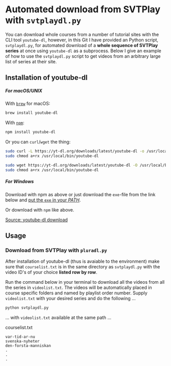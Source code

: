 # Automated download from SVTPlay with `svtplaydl.py`

You can download whole courses from a number of tutorial sites with the CLI tool `youtube-dl`, however, in this Git I have provided an Python script, `svtplaydl.py`,  for automated download of a **whole sequence of SVTPlay series** at once using `youtube-dl` as a subprocess. Below I give an example of how to use the `svtplaydl.py` script to get videos from an arbitrary large list of series at their site.

## Installation of youtube-dl

##### For **macOS/UNIX**

With [`brew`](https://brew.sh/)  for macOS:

```bash
brew install youtube-dl
```

With [`npm`](https://www.npmjs.com/):

```bash
npm install youtube-dl
```

Or you can `curl`/`wget` the thing:

```bash
sudo curl -L https://yt-dl.org/downloads/latest/youtube-dl -o /usr/local/bin/youtube-dl
sudo chmod a+rx /usr/local/bin/youtube-dl
```
```bash
sudo wget https://yt-dl.org/downloads/latest/youtube-dl -O /usr/local/bin/youtube-dl
sudo chmod a+rx /usr/local/bin/youtube-dl
```


##### For Windows

Download with npm as above or just download the `exe`-file from the link below and [put the `exe` in your _PATH_](https://gist.github.com/jesperorb/836cb398e4bb8dc149902d68d3711295).

Or download with `npm` like above.

[Source: youtube-dl download](https://rg3.github.io/youtube-dl/download.html)

## Usage

### Download from **SVTPlay** with `pluradl.py`
After installation of youtube-dl (thus is avaiable to the environment) make sure that `courselist.txt` is in the same directory as `svtplaydl.py` with the video ID's of your choice **listed row by row**. 

Run the command below in your terminal to download all the videos from all the series in `videolist.txt`. The videos will be automatically placed in course specific folders and named by playlist order number. Supply `videolist.txt` with your desired series  and do the following ...

```bash
python svtplaydl.py
```

... with `videolist.txt` available at the same path ...

courselist.txt
```notepad
var-tid-ar-nu
svenska-nyheter
den-forsta-manniskan
.
.
.
```
